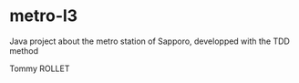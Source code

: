 # metro-l3

Java project about the metro station of Sapporo, developped with the TDD method

Tommy ROLLET
